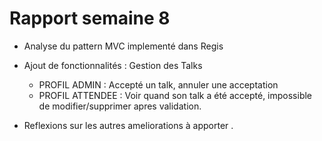 # Rapport semaine 8
- Analyse du pattern MVC implementé dans Regis
- Ajout de fonctionnalités : Gestion des Talks 
  - PROFIL ADMIN : Accepté un talk, annuler une acceptation
  - PROFIL ATTENDEE : Voir quand son talk a été accepté, impossible de modifier/supprimer apres validation. 

- Reflexions sur les autres ameliorations à apporter .
